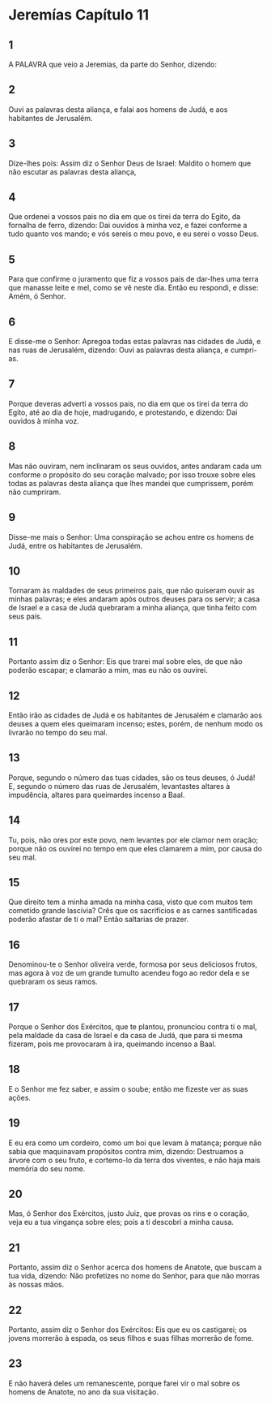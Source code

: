 # Jeremías Capítulo 11

## 1
A PALAVRA que veio a Jeremias, da parte do Senhor, dizendo:

## 2
Ouvi as palavras desta aliança, e falai aos homens de Judá, e aos habitantes de Jerusalém.

## 3
Dize-lhes pois: Assim diz o Senhor Deus de Israel: Maldito o homem que não escutar as palavras desta aliança,

## 4
Que ordenei a vossos pais no dia em que os tirei da terra do Egito, da fornalha de ferro, dizendo: Dai ouvidos à minha voz, e fazei conforme a tudo quanto vos mando; e vós sereis o meu povo, e eu serei o vosso Deus.

## 5
Para que confirme o juramento que fiz a vossos pais de dar-lhes uma terra que manasse leite e mel, como se vê neste dia. Então eu respondi, e disse: Amém, ó Senhor.

## 6
E disse-me o Senhor: Apregoa todas estas palavras nas cidades de Judá, e nas ruas de Jerusalém, dizendo: Ouvi as palavras desta aliança, e cumpri-as.

## 7
Porque deveras adverti a vossos pais, no dia em que os tirei da terra do Egito, até ao dia de hoje, madrugando, e protestando, e dizendo: Dai ouvidos à minha voz.

## 8
Mas não ouviram, nem inclinaram os seus ouvidos, antes andaram cada um conforme o propósito do seu coração malvado; por isso trouxe sobre eles todas as palavras desta aliança que lhes mandei que cumprissem, porém não cumpriram.

## 9
Disse-me mais o Senhor: Uma conspiração se achou entre os homens de Judá, entre os habitantes de Jerusalém.

## 10
Tornaram às maldades de seus primeiros pais, que não quiseram ouvir as minhas palavras; e eles andaram após outros deuses para os servir; a casa de Israel e a casa de Judá quebraram a minha aliança, que tinha feito com seus pais.

## 11
Portanto assim diz o Senhor: Eis que trarei mal sobre eles, de que não poderão escapar; e clamarão a mim, mas eu não os ouvirei.

## 12
Então irão as cidades de Judá e os habitantes de Jerusalém e clamarão aos deuses a quem eles queimaram incenso; estes, porém, de nenhum modo os livrarão no tempo do seu mal.

## 13
Porque, segundo o número das tuas cidades, são os teus deuses, ó Judá! E, segundo o número das ruas de Jerusalém, levantastes altares à impudência, altares para queimardes incenso a Baal.

## 14
Tu, pois, não ores por este povo, nem levantes por ele clamor nem oração; porque não os ouvirei no tempo em que eles clamarem a mim, por causa do seu mal.

## 15
Que direito tem a minha amada na minha casa, visto que com muitos tem cometido grande lascívia? Crês que os sacrifícios e as carnes santificadas poderão afastar de ti o mal? Então saltarias de prazer.

## 16
Denominou-te o Senhor oliveira verde, formosa por seus deliciosos frutos, mas agora à voz de um grande tumulto acendeu fogo ao redor dela e se quebraram os seus ramos.

## 17
Porque o Senhor dos Exércitos, que te plantou, pronunciou contra ti o mal, pela maldade da casa de Israel e da casa de Judá, que para si mesma fizeram, pois me provocaram à ira, queimando incenso a Baal.

## 18
E o Senhor me fez saber, e assim o soube; então me fizeste ver as suas ações.

## 19
E eu era como um cordeiro, como um boi que levam à matança; porque não sabia que maquinavam propósitos contra mim, dizendo: Destruamos a árvore com o seu fruto, e cortemo-lo da terra dos viventes, e não haja mais memória do seu nome.

## 20
Mas, ó Senhor dos Exércitos, justo Juiz, que provas os rins e o coração, veja eu a tua vingança sobre eles; pois a ti descobri a minha causa.

## 21
Portanto, assim diz o Senhor acerca dos homens de Anatote, que buscam a tua vida, dizendo: Não profetizes no nome do Senhor, para que não morras às nossas mãos.

## 22
Portanto, assim diz o Senhor dos Exércitos: Eis que eu os castigarei; os jovens morrerão à espada, os seus filhos e suas filhas morrerão de fome.

## 23
E não haverá deles um remanescente, porque farei vir o mal sobre os homens de Anatote, no ano da sua visitação.

